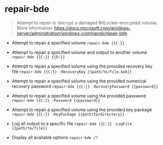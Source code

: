# repair-bde
> Attempt to repair or decrypt a damaged BitLocker-encrypted volume.
> More information: <https://docs.microsoft.com/windows-server/administration/windows-commands/repair-bde>.

- Attempt to repair a specified volume
`repair-bde {{C:}}`

- Attempt to repair a specified volume and output to another volume
`repair-bde {{C:}} {{D:}}`

- Attempt to repair a specified volume using the provided recovery key file
`repair-bde {{C:}} -RecoveryKey {{path/to/file.bek}}`

- Attempt to repair a specified volume using the provided numerical recovery password
`repair-bde {{C:}} -RecoveryPassword {{password}}`

- Attempt to repair a specified volume using the provided password
`repair-bde {{C:}} -Password {{password}}`

- Attempt to repair a specified volume using the provided key package
`repair-bde {{C:}} -KeyPackage {{path/to/directory}}`

- Log all output to a specific file
`repair-bde {{C:}} -LogFile {{path/to/file}}`

- Display all available options
`repair-bde /?`
